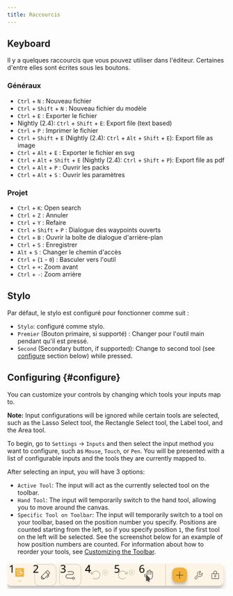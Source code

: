 ```yaml
---
title: Raccourcis
---
```


## Keyboard

Il y a quelques raccourcis que vous pouvez utiliser dans l'éditeur.
Certaines d'entre elles sont écrites sous les boutons.

### Généraux

- `Ctrl` + `N` : Nouveau fichier
- `Ctrl` + `Shift` + `N` : Nouveau fichier du modèle
- `Ctrl` + `E` : Exporter le fichier
- Nightly (2.4): `Ctrl` + `Shift` + `E`: Export file (text based)
- `Ctrl` + `P` : Imprimer le fichier
- `Ctrl` + `Shift` + `E` (Nightly (2.4): `Ctrl` + `Alt` + `Shift` + `E`): Export file as image
- `Ctrl` + `Alt` + `E` : Exporter le fichier en svg
- `Ctrl` + `Alt` + `Shift` + `E` (Nightly (2.4): `Ctrl` + `Shift` + `P`): Export file as pdf
- `Ctrl` + `Alt` + `P` : Ouvrir les packs
- `Ctrl` + `Alt` + `S` : Ouvrir les paramètres

### Projet

- `Ctrl` + `K`: Open search
- `Ctrl` + `Z` : Annuler
- `Ctrl` + `Y` : Refaire
- `Ctrl` + `Shift` + `P` : Dialogue des waypoints ouverts
- `Ctrl` + `B` : Ouvrir la boîte de dialogue d'arrière-plan
- `Ctrl` + `S` : Enregistrer
- `Alt` + `S` : Changer le chemin d'accès
- `Ctrl` + (`1` - `0`) : Basculer vers l'outil
- `Ctrl` + `+`: Zoom avant
- `Ctrl` + `-`: Zoom arrière

## Stylo

Par défaut, le stylo est configuré pour fonctionner comme suit :

- `Stylo`: configuré comme stylo.
- `Premier` (Bouton primaire, si supporté) : Changer pour l'outil main pendant qu'il est pressé.
- `Second` (Secondary button, if supported): Change to second tool (see [configure](#configure) section below) while pressed.

## Configuring {#configure}

You can customize your controls by changing which tools your inputs map to.

**Note:** Input configurations will be ignored while certain tools are selected, such as the Lasso Select tool, the Rectangle Select tool, the Label tool, and the Area tool.

To begin, go to `Settings` → `Inputs` and then select the input method you want to configure, such as `Mouse`, `Touch`, or `Pen`. You will be presented with a list of configurable inputs and the tools they are currently mapped to.

After selecting an input, you will have 3 options:

- `Active Tool`: The input will act as the currently selected tool on the toolbar.
- `Hand Tool`: The input will temporarily switch to the hand tool, allowing you to move around the canvas.
- `Specific Tool on Toolbar`: The input will temporarily switch to a tool on your toolbar, based on the position number you specify. Positions are counted starting from the left, so if you specify position `1`, the first tool on the left will be selected. See the screenshot below for an example of how position numbers are counted. For information about how to reorder your tools, see [Customizing the Toolbar](../intro/#customizing-the-toolbar).

![toolbar numbered](toolbar_numbered.png)